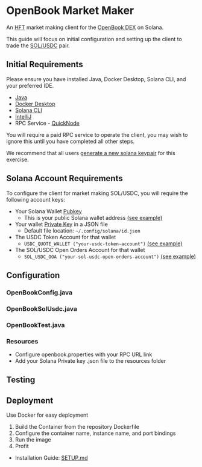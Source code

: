 # OpenBook Market Maker
An [HFT](https://cointelegraph.com/news/how-does-high-frequency-trading-work-on-decentralized-exchanges) market making client for the [OpenBook DEX](https://github.com/openbook-dex/program) on Solana.

This guide will focus on initial configuration and setting up the client to trade the [SOL/USDC](https://solscan.io/account/8BnEgHoWFysVcuFFX7QztDmzuH8r5ZFvyP3sYwn1XTh6) pair.

## Initial Requirements
Please ensure you have installed Java, Docker Desktop, Solana CLI, and your preferred IDE.

- [Java](https://www.java.com/download)
- [Docker Desktop](https://www.docker.com/products/docker-desktop/)
- [Solana CLI](https://docs.solana.com/cli/install-solana-cli-tools)
- [IntelliJ](https://www.jetbrains.com/idea/download)
- RPC Service - [QuickNode](https://www.quicknode.com/)

You will require a paid RPC service to operate the client, you may wish to ignore this until you have completed all other steps.

We recommend that all users [generate a new solana keypair](https://solanacookbook.com/references/keypairs-and-wallets.html#how-to-generate-a-new-keypair) for this exercise.

## Solana Account Requirements
To configure the client for market making SOL/USDC, you will require the following account keys:

- Your Solana Wallet [Pubkey](https://solanacookbook.com/references/keypairs-and-wallets.html#how-to-generate-a-new-keypair)
    - This is your public Solana wallet address [(see example)](https://solscan.io/account/dooMxPqm1c2tfHmU74afb29RmFq537Jrdmro8eKXHNf)
- Your wallet [Private Key](https://solanacookbook.com/references/keypairs-and-wallets.html#how-to-generate-a-new-keypair) in a JSON file
    - Default file location: ```~/.config/solana/id.json```
- The USDC Token Account for that wallet 
    - ```USDC_QUOTE_WALLET ("your-usdc-token-account")``` [(see example)](https://solscan.io/account/2LHzRXq2uXXbyTFhgPSSRQxbj3FZChGNzsSr1eFH7Ljf)
- The SOL/USDC Open Orders Account for that wallet 
    - ```SOL_USDC_OOA ("your-sol-usdc-open-orders-account")``` [(see example)](https://solscan.io/account/F8ijbW2wxjPY7Aa7QknLybwKHYk5QVkN1q5BU8aGNqhS)

## Configuration

### OpenBookConfig.java

### OpenBookSolUsdc.java

### OpenBookTest.java

### Resources
- Configure openbook.properties with your RPC URL link
- Add your Solana Private key .json file to the resources folder

## Testing

## Deployment
Use Docker for easy deployment
1. Build the Container from the repository Dockerfile
2. Configure the container name, instance name, and port bindings
3. Run the image
4. Profit


- Installation Guide: [SETUP.md](SETUP.md)
